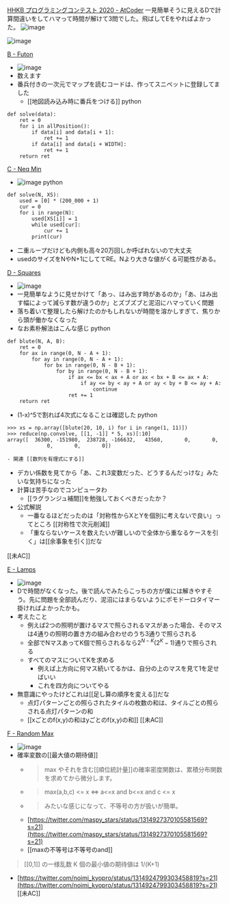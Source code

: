 
[HHKB プログラミングコンテスト 2020 - AtCoder](https://atcoder.jp/contests/hhkb2020)
一見簡単そうに見えるDで計算間違いをしてハマって時間が解けて3問でした。飛ばしてEをやればよかった。
![image](https://gyazo.com/96fdb60be9b5c7f4c36b92c975424089/thumb/1000)

![image](https://gyazo.com/9d6d93ac3d485534cc5a6bed6d31b23f/thumb/1000)

[B - Futon](https://atcoder.jp/contests/hhkb2020/tasks/hhkb2020_b)
- ![image](https://gyazo.com/d25766b2c359add23bb67af11630b668/thumb/1000)
- 数えます
- 番兵付きの一次元でマップを読むコードは、作ってスニペットに登録してました
    - [[地図読み込み時に番兵をつける]]
python

```
def solve(data):
    ret = 0
    for i in allPosition():
        if data[i] and data[i + 1]:
            ret += 1
        if data[i] and data[i + WIDTH]:
            ret += 1
    return ret
```



[C - Neq Min](https://atcoder.jp/contests/hhkb2020/tasks/hhkb2020_c)
- ![image](https://gyazo.com/3bd559ee36a1dd8e504a027b0b98bb28/thumb/1000)
python

```
def solve(N, XS):
    used = [0] * (200_000 + 1)
    cur = 0
    for i in range(N):
        used[XS[i]] = 1
        while used[cur]:
            cur += 1
        print(cur)
```

- 二重ループだけども内側も高々20万回しか呼ばれないので大丈夫
- usedのサイズをNやN+1にしててRE。Nより大きな値がくる可能性がある。

[D - Squares](https://atcoder.jp/contests/hhkb2020/tasks/hhkb2020_d)
- ![image](https://gyazo.com/4e292857475488888efb440a7ce310a6/thumb/1000)
- 一見簡単なように見せかけて「あっ、はみ出す時があるのか」「あ、はみ出す幅によって減らす数が違うのか」とズブズブと泥沼にハマっていく問題
- 落ち着いて整理したら解けたのかもしれないが時間を溶かしすぎて、焦りから頭が働かなくなった
- なお素朴解法はこんな感じ
python

```
def blute(N, A, B):
    ret = 0
    for ax in range(0, N - A + 1):
        for ay in range(0, N - A + 1):
            for bx in range(0, N - B + 1):
                for by in range(0, N - B + 1):
                    if ax <= bx < ax + A or ax < bx + B <= ax + A:
                        if ay <= by < ay + A or ay < by + B <= ay + A:
                            continue
                    ret += 1
    return ret
```

- (1-x)^5で割れば4次式になることは確認した
python

```
>>> xs = np.array([blute(20, 10, i) for i in range(1, 11)])
>>> reduce(np.convolve, [[1, -1]] * 5, xs)[:10]
array([  36300, -151980,  238728, -166632,   43560,       0,       0,
             0,       0,       0])
```

    - 関連 [[数列を有理式にする]]
- デカい係数を見てから「あ、これ3変数だった、どうするんだっけな」みたいな気持ちになった
- 計算は苦手なのでコンピュータわ
    - [[ラグランジュ補間]]を勉強しておくべきだったか？
- 公式解説
    - 一番なるほどだったのは「対称性からXとYを個別に考えないで良い」ってところ [[対称性で次元削減]]
    - 「重ならないケースを数えたいが難しいので全体から重なるケースを引く」は[[余事象を引く]]だな

[[未AC]]

[E - Lamps](https://atcoder.jp/contests/hhkb2020/tasks/hhkb2020_e)
- ![image](https://gyazo.com/28c8b91789fd402d10da52759be21205/thumb/1000)
- Dで時間がなくなった。後で読んでみたらこっちの方が僕には解きやすそう。先に問題を全部読んだり、泥沼にはまらないようにポモドーロタイマー掛ければよかったかも。
- 考えたこと
    - 例えば2つの照明が置けるマスで照らされるマスがあった場合、そのマスは4通りの照明の置き方の組み合わせのうち3通りで照らされる
    - 全部でNマスあってK個で照らされるなら$2^{N-K} (2^K -1)$通りで照らされる
    - すべてのマスについてKを求める
        - 例えば上方向に何マス続いてるかは、自分の上のマスを見て1を足せばいい
        - これを四方向についてやる
- 無意識にやったけどこれは[[足し算の順序を変える]]だな
    - 点灯パターンごとの照らされたタイルの枚数の和は、タイルごとの照らされる点灯パターンの和
    - [[xごとのf(x,y)の和はyごとのf(x,y)の和]]
[[未AC]]

[F - Random Max](https://atcoder.jp/contests/hhkb2020/tasks/hhkb2020_f)
- ![image](https://gyazo.com/4ece1b83003aa351486285e44b87a67c/thumb/1000)
- 確率変数の[[最大値の期待値]]
    - >  max やそれを含む[[順位統計量]]の確率密度関数は、累積分布関数を求めてから微分します。
    - >  max(a,b,c) <= x ⇔ a<=x and b<=x and c <= x
    - >  みたいな感じになって、不等号の方が扱いが簡単。
    - [https://twitter.com/maspy_stars/status/1314927370105581569?s=21](https://twitter.com/maspy_stars/status/1314927370105581569?s=21)
    - [[maxの不等号は不等号のand]]
> [[0,1]] の一様乱数 K 個の最小値の期待値は 1/(K+1)
- [https://twitter.com/noimi_kyopro/status/1314924799303458819?s=21](https://twitter.com/noimi_kyopro/status/1314924799303458819?s=21)
[[未AC]]
